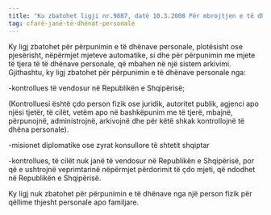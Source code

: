 ```yaml
---
title: "Ku zbatohet ligji nr.9887, datë 10.3.2008 Për mbrojtjen e të dhënave personale"
tag: cfarë-janë-të-dhënat-personale
---
```

Ky ligj zbatohet për përpunimin e të dhënave personale, plotësisht ose pjesërisht, nëpërmjet mjeteve automatike, si dhe për përpunimin me mjete të tjera të të dhënave personale, që mbahen në një sistem arkivimi. Gjithashtu, ky ligj zbatohet për përpunimin e të dhënave personale nga:

-kontrollues të vendosur në Republikën e Shqipërisë;

(Kontrolluesi është çdo person fizik ose juridik, autoritet publik, agjenci apo njësi tjetër, të cilët, vetëm apo në bashkëpunim me të tjerë, mbajnë, përpunojnë, administrojnë, arkivojnë dhe për këtë shkak kontrollojnë të dhëna personale).

-misionet diplomatike ose zyrat konsullore të shtetit shqiptar

-kontrollues, të cilët nuk janë të vendosur në Republikën e Shqipërisë, por që e ushtrojnë veprimtarinë nëpërmjet përdorimit të çdo mjeti, që ndodhet në Republikën e Shqipërisë.

Ky ligj nuk zbatohet për përpunimin e të dhënave nga një person fizik për qëllime thjesht personale apo familjare.
